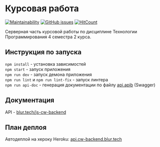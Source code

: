 # Курсовая работа
[![Maintainability](https://api.codeclimate.com/v1/badges/3d49625eedf2c99da188/maintainability)](https://codeclimate.com/github/MacOSO/js-cw-backend/maintainability) [![GitHub issues](https://img.shields.io/github/issues/MacOSO/js-cw-backend.svg)](https://github.com/MacOSO/js-cw-backend/issues)  [![HitCount](http://hits.dwyl.io/MacOSO/js-cw-backend.svg)](http://hits.dwyl.io/MacOSO/js-cw-backend) 

Серверная часть курсовой работы по дисциплине Технологии Программирования 4 семестра 2 курса.

## Инструкция по запуска

`npm install` - установка зависимостей  
`npm start` - запуск приложения  
`npm run dev` - запуск демона приложения  
`npm run lint` и `npm run lint-fix` - запуск линтера  
`npm run api-doc` - генерация документации по файлу [api.apib](docs/api.apib) (Swagger)

## Документация

API - [blur.tech/js-cw-backend](https://macoso.blur.tech/js-cw-backend/)

## План деплоя

Автодеплой на хероку Heroku: [api.cw-backend.blur.tech](http://api.cw-backend.blur.tech/)
